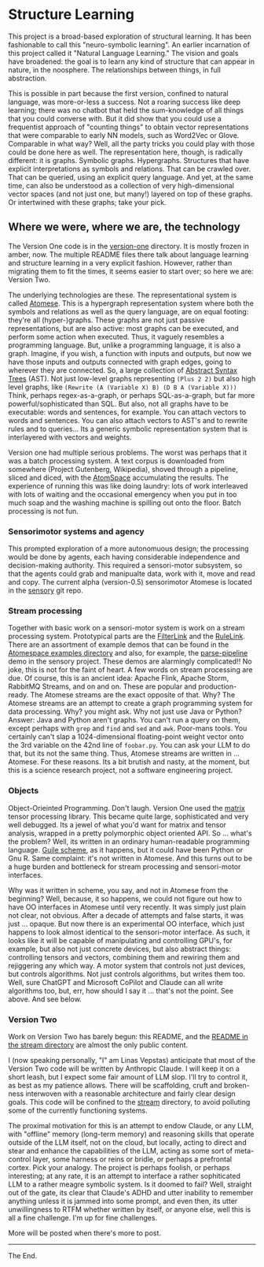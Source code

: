 Structure Learning
==================
This project is a broad-based exploration of structural learning.
It has been fashionable to call this "neuro-symbolic learning".
An earlier incarnation of this project called it "Natural Language
Learning."  The vision and goals have broadened: the goal is to
learn any kind of structure that can appear in nature, in the noosphere.
The relationships between things, in full abstraction.

This is possible in part because the first version, confined to natural
language, was more-or-less a success. Not a roaring success like deep
learning; there was no chatbot that held the sum-knowledge of all things
that you could converse with. But it did show that you could use a
frequentist approach of "counting things" to obtain vector representations
that were comparable to early NN models, such as Word2Vec or Glove.
Comparable in what way? Well, all the party tricks you could play with
those could be done here as well. The representation here, though, is
radically different: it is graphs. Symbolic graphs. Hypergraphs.
Structures that have explicit interpretations as symbols and relations.
That can be crawled over. That can be queried, using an explicit query
language. And yet, at the same time, can also be understood as a
collection of very high-dimensional vector spaces (and not just one,
but many!) layered on top of these graphs. Or intertwined with these
graphs; take your pick.

Where we were, where we are, the technology
-------------------------------------------
The Version One code is in the [version-one](version-one) directory.
It is mostly frozen in amber, now. The multiple README files there talk
about language learning and structure learning in a very explicit
fashion. However, rather than migrating them to fit the times, it seems
easier to start over; so here we are: Version Two.

The underlying technologies are these. The representational system is
called [Atomese](https://wiki.opencog.org/w/Atomese). This is a
hypergraph representation system where both the symbols and relations
as well as the query language, are on equal footing: they're all
(hyper-)graphs. These graphs are not just passive representations,
but are also active: most graphs can be executed, and perform some
action when executed. Thus, it vaguely resembles a programming
language. But, unlike a programming language, it is also a graph.
Imagine, if you wish, a function with inputs and outputs, but now
we have those inputs and outputs connected with graph edges, going
to wherever they are connected. So, a large collection of
[Abstract Syntax Trees](https://en.wikipedia.org/wiki/Abstract_syntax_tree)
(AST).  Not just low-level graphs representing `(Plus 2 2)` but also high
level graphs, like `(Rewrite (A (Variable X) B) (D B A (Variable X)))`
Think, perhaps regex-as-a-graph, or perhaps SQL-as-a-graph, but far
more powerful/sophisticated than SQL. But also, not all graphs have to
be executable: words and sentences, for example. You can attach vectors
to words and sentences. You can also attach vectors to AST's and to
rewrite rules and to queries... Its a generic symbolic representation
system that is interlayered with vectors and weights.

Version one had multiple serious problems. The worst was perhaps that
it was a batch processing system. A text corpus is downloaded from
somewhere (Project Gutenberg, Wikipedia), shoved through a pipeline,
sliced and diced, with the [AtomSpace](https://github.com/opencog/atomspace)
accumulating the results. The experience of running this was like
doing laundry: lots of work interleaved with lots of waiting and the
occasional emergency when you put in too much soap and the washing
machine is spilling out onto the floor.  Batch processing is not fun.

### Sensorimotor systems and agency
This prompted exploration of a more autonomuous design; the processing
would be done by agents, each having considerable independence and
decision-making authority. This required a sensori-motor subsystem,
so that the agents could grab and manipualte data, work with it, move
and read and copy. The current alpha (version-0.5) sensorimotor
Atomese is located in the [sensory](https://github.com/opencog/sensory)
git repo.

### Stream processing
Together with basic work on a sensori-motor system is work on a
stream processing system. Prototypical parts are the
[FilterLink](https://wiki.opencog.org/w/FilterLink) and the
[RuleLink](https://wiki.opencog.org/w/RuleLink).
There are an assortment of example demos that can be found in the
[Atomespace examples directory](https://github.com/opencog/atomspace/tree/master/examples/atomspace)
and also, for example, the
[parse-pipeline](https://github.com/opencog/sensory/blob/master/examples/parse-pipeline.scm)
demo in the sensory project. These demos are alarmingly complicated!!
No joke, this is not for the faint of heart.  A few words on stream
processing are due. Of course, this is an ancient idea: Apache Flink,
Apache Storm, RabbitMQ Streams, and on and on. These are popular and
production-ready. The Atomese streams are the exact opposite of that.
Why? The Atomese streams are an attempt to create a graph programming
system for data processing. Why? you might ask. Why not just use Java
or Python? Answer: Java and Python aren't graphs. You can't run a query
on them, except perhaps with `grep` and `find` and `sed` and `awk`.
Poor-mans tools. You certainly can't slap a 1024-dimensional
floating-point weight vector onto the 3rd variable on the 42nd line
of `foobar.py`. You can ask your LLM to do that, but its not the same
thing. Thus, Atomese streams are written in ... Atomese. For these
reasons.  Its a bit brutish and nasty, at the moment, but this is a
science research project, not a software engineering project.

### Objects
Object-Orieinted Programming. Don't laugh. Version One used the
[matrix](https://github.com/opencog/matrix) tensor processing library.
This became quite large, sophisticated and very well debugged. Its a
jewel of what you'd want for matrix and tensor analysis, wrapped in
a pretty polymorphic object oriented API. So ... what's the problem?
Well, its written in an ordinary human-readable programming language.
[Guile scheme](https://www.gnu.org/software/guile/), as it happens,
but it could have been Python or Gnu R. Same complaint: it's not
written in Atomese. And this turns out to be a huge burden and
bottleneck for stream processing and sensori-motor interfaces.

Why was it written in scheme, you say, and not in Atomese from the
beginning? Well, because, it so happens, we could not figure out how
to have OO interfaces in Atomese until very recently. It was simply
just plain not clear, not obvious. After a decade of attempts and
false starts, it was just ... opaque. But now there is an experimental
OO interface, which just happens to look almost identical to the
sensori-motor interface. As such, it looks like it will be capable
of manipulating and controlling GPU's, for example, but also not just
concrete devices, but also abstract things: controlling tensors and
vectors, combining them and rewiring them and rejiggering any which
way. A motor system that controls not just devices, but controls
algorithms. Not just controls algorithms, but writes them too.
Well, sure ChatGPT and Microsoft CoPilot and Claude can all write
algorithms too, but, err, how should I say it ... that's not the
point. See above. And see below.

### Version Two
Work on Version Two has barely begun: this README, and the
[README in the stream directory](stream/README.md) are almost the only
public content.

I (now speaking personally, "I" am Linas Vepstas) anticipate that most
of the Version Two code will be written by Anthropic Claude. I will keep
it on a short leash, but I expect some fair amount of LLM slop. I'll try
to control it, as best as my patience allows. There will be scaffolding,
cruft and broken-ness interwoven with a reasonable architecture and
fairly clear design goals. This code will be confined to the
[stream](stream) directory, to avoid polluting some of the currently
functioning systems.

The proximal motivation for this is an attempt to endow Claude, or any
LLM, with "offline" memory (long-term memory) and reasoning skills
that operate outside of the LLM itself, not on the cloud, but locally,
acting to direct and stear and enhance the capabilities of the LLM,
acting as some sort of meta-control layer, some harness or reins or
bridle, or perhaps a prefrontal cortex. Pick your analogy. The project
is perhaps foolish, or perhaps interesting; at any rate, it is an
attempt to interface a rather sophiticated LLM to a rather meagre
symbolic system. Is it doomed to fail? Well, straight out of the gate,
its clear that Claude's ADHD and utter inability to remember anything
unless it is jammed into some prompt, and even then, its utter
unwillingness to RTFM whether written by itself, or anyone else,
well this is all a fine challenge.  I'm up for fine challenges.

More will be posted when there's more to post.

-------
The End.
